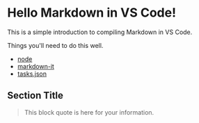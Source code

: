 ﻿# Hello Markdown in VS Code!

This is a simple introduction to compiling Markdown in VS Code.

Things you'll need to do this well.

* [node](https://nodejs.org)
* [markdown-it](https://www.npmjs.com/package/markdown-it)
* [tasks.json](/docs/editor/tasks)

## Section Title

> This block quote is here for your information.